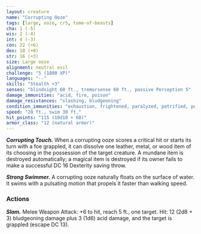 ```yaml
---
layout: creature
name: "Corrupting Ooze"
tags: [large, ooze, cr5, tome-of-beasts]
cha: 1 (-5)
wis: 2 (-4)
int: 4 (-3)
con: 22 (+6)
dex: 10 (+0)
str: 16 (+3)
size: Large ooze
alignment: neutral evil
challenge: "5 (1800 XP)"
languages: "--"
skills: "Stealth +3"
senses: "blindsight 60 ft., tremorsense 60 ft., passive Perception 5"
damage_immunities: "acid, fire, poison"
damage_resistances: "slashing, bludgeoning"
condition_immunities: "exhaustion, frightened, paralyzed, petrified, poisoned"
speed: "20 ft., swim 30 ft."
hit_points: "115 (10d10 + 60)"
armor_class: "12 (natural armor)"
---
```


***Corrupting Touch.*** When a corrupting ooze scores a critical hit or starts its turn with a foe grappled, it can dissolve one leather, metal, or wood item of its choosing in the possession of the target creature. A mundane item is destroyed automatically; a magical item is destroyed if its owner fails to make a successful DC 16 Dexterity saving throw.

***Strong Swimmer.*** A corrupting ooze naturally floats on the surface of water. It swims with a pulsating motion that propels it faster than walking speed.

### Actions

***Slam.*** Melee Weapon Attack: +6 to hit, reach 5 ft., one target. Hit: 12 (2d8 + 3) bludgeoning damage plus 3 (1d6) acid damage, and the target is grappled (escape DC 13).


